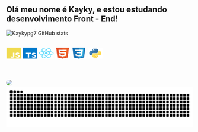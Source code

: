 ## Olá meu nome é Kayky, e estou estudando desenvolvimento Front - End!

![Kaykypg7 GitHub stats](https://github-readme-stats.vercel.app/api?username=kaykypg7&show_icons=true&theme=radical)

<div style="display: inline_block"><br>
  <img align="center" alt="Js" height="30" width="40" src="https://raw.githubusercontent.com/devicons/devicon/master/icons/javascript/javascript-plain.svg">
  <img align="center" alt="Ts" height="30" width="40" src="https://raw.githubusercontent.com/devicons/devicon/master/icons/typescript/typescript-plain.svg">
  <img align="center" alt="React" height="30" width="40" src="https://raw.githubusercontent.com/devicons/devicon/master/icons/react/react-original.svg">
  <img align="center" alt="HTML" height="30" width="40" src="https://raw.githubusercontent.com/devicons/devicon/master/icons/html5/html5-original.svg">
  <img align="center" alt="CSS" height="30" width="40" src="https://raw.githubusercontent.com/devicons/devicon/master/icons/css3/css3-original.svg">
  <img align="center" alt="Python" height="30" width="40" src="https://raw.githubusercontent.com/devicons/devicon/master/icons/python/python-original.svg">
 </div>
</div><br>
  <a href="https://www.linkedin.com/in/kayky-carvalho-236b1525a/" target="_blank"><img src="https://img.shields.io/badge/-LinkedIn-%230077B5?style=for-the-badge&logo=linkedin&logoColor=white" target="_blank" style="margin-top: 40px; border-radius:20px"></a> 
  
<div> 
<picture>
  <source media="(prefers-color-scheme: dark)" srcset="https://raw.githubusercontent.com/kaykypg7/kaykypg7/output/github-contribution-grid-snake-dark.svg">
  <source media="(prefers-color-scheme: light)" srcset="https://raw.githubusercontent.com/kaykypg7/kaykypg7/output/github-contribution-grid-snake.svg">
  <img alt="github contribution grid snake animation" src="https://raw.githubusercontent.com/kaykypg7/kaykypg7/output/github-contribution-grid-snake.svg">
</picture>

  

